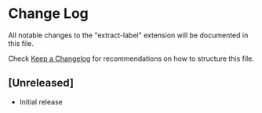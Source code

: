 # Change Log

All notable changes to the "extract-label" extension will be documented in this file.

Check [Keep a Changelog](http://keepachangelog.com/) for recommendations on how to structure this file.

## [Unreleased]

- Initial release